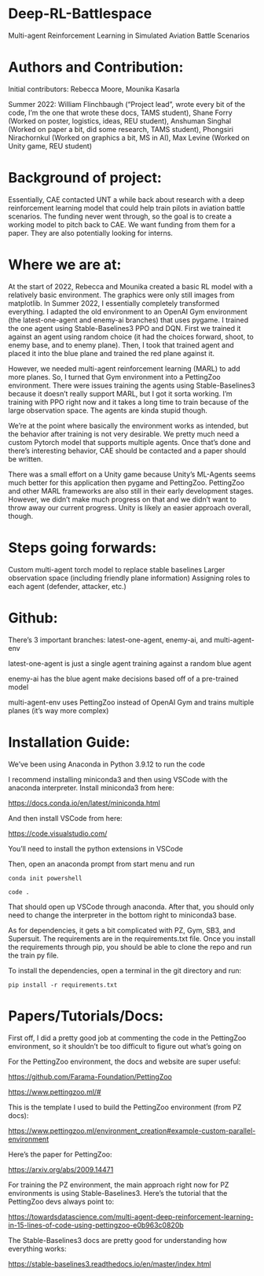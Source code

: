 # Deep-RL-Battlespace
Multi-agent Reinforcement Learning in Simulated Aviation Battle Scenarios

# Authors and Contribution:
Initial contributors:
Rebecca Moore,
Mounika Kasarla

Summer 2022:
William Flinchbaugh (“Project lead”, wrote every bit of the code, I’m the one that wrote these docs, TAMS student), 
Shane Forry (Worked on poster, logistics, ideas, REU student), 
Anshuman Singhal (Worked on paper a bit, did some research, TAMS student), 
Phongsiri Nirachornkul (Worked on graphics a bit, MS in AI), 
Max Levine (Worked on Unity game, REU student)
 
# Background of project:
Essentially, CAE contacted UNT a while back about research with a deep reinforcement learning model that could help train pilots in aviation battle scenarios. The funding never went through, so the goal is to create a working model to pitch back to CAE. We want funding from them for a paper. They are also potentially looking for interns.
 
# Where we are at:
At the start of 2022, Rebecca and Mounika created a basic RL model with a relatively basic environment. The graphics were only still images from matplotlib.
In Summer 2022, I essentially completely transformed everything. I adapted the old environment to an OpenAI Gym environment (the latest-one-agent and enemy-ai branches) that uses pygame. I trained the one agent using Stable-Baselines3 PPO and DQN. First we trained it against an agent using random choice (it had the choices forward, shoot, to enemy base, and to enemy plane). Then, I took that trained agent and placed it into the blue plane and trained the red plane against it.

However, we needed multi-agent reinforcement learning (MARL) to add more planes. So, I turned that Gym environment into a PettingZoo environment. There were issues training the agents using Stable-Baselines3 because it doesn’t really support MARL, but I got it sorta working. I’m training with PPO right now and it takes a long time to train because of the large observation space. The agents are kinda stupid though.

We’re at the point where basically the environment works as intended, but the behavior after training is not very desirable. We pretty much need a custom Pytorch model that supports multiple agents. Once that’s done and there’s interesting behavior, CAE should be contacted and a paper should be written.

There was a small effort on a Unity game because Unity’s ML-Agents seems much better for this application then pygame and PettingZoo. PettingZoo and other MARL frameworks are also still in their early development stages. However, we didn’t make much progress on that and we didn’t want to throw away our current progress. Unity is likely an easier approach overall, though.

# Steps going forwards:
Custom multi-agent torch model to replace stable baselines
Larger observation space (including friendly plane information)
Assigning roles to each agent (defender, attacker, etc.)
 
# Github:
There’s 3 important branches: latest-one-agent, enemy-ai, and multi-agent-env

latest-one-agent is just a single agent training against a random blue agent

enemy-ai has the blue agent make decisions based off of a pre-trained model

multi-agent-env uses PettingZoo instead of OpenAI Gym and trains multiple planes (it’s way more complex)
 
# Installation Guide:
We’ve been using Anaconda in Python 3.9.12 to run the code

I recommend installing miniconda3 and then using VSCode with the anaconda interpreter. Install miniconda3 from here:

https://docs.conda.io/en/latest/miniconda.html

And then install VSCode from here:

https://code.visualstudio.com/

You’ll need to install the python extensions in VSCode

Then, open an anaconda prompt from start menu and run

`conda init powershell`

`code .`

That should open up VSCode through anaconda. After that, you should only need to change the interpreter in the bottom right to miniconda3 base.

As for dependencies, it gets a bit complicated with PZ, Gym, SB3, and Supersuit. The requirements are in the requirements.txt file. Once you install the requirements through pip, you should be able to clone the repo and run the train py file.

To install the dependencies, open a terminal in the git directory and run:

`pip install -r requirements.txt`
 
# Papers/Tutorials/Docs:
First off, I did a pretty good job at commenting the code in the PettingZoo environment, so it shouldn’t be too difficult to figure out what’s going on

For the PettingZoo environment, the docs and website are super useful:

https://github.com/Farama-Foundation/PettingZoo

https://www.pettingzoo.ml/#
 
This is the template I used to build the PettingZoo environment (from PZ docs):

https://www.pettingzoo.ml/environment_creation#example-custom-parallel-environment
 
Here’s the paper for PettingZoo:

https://arxiv.org/abs/2009.14471
 
For training the PZ environment, the main approach right now for PZ environments is using Stable-Baselines3. Here’s the tutorial that the PettingZoo devs always point to:

https://towardsdatascience.com/multi-agent-deep-reinforcement-learning-in-15-lines-of-code-using-pettingzoo-e0b963c0820b
 
The Stable-Baselines3 docs are pretty good for understanding how everything works:

https://stable-baselines3.readthedocs.io/en/master/index.html
